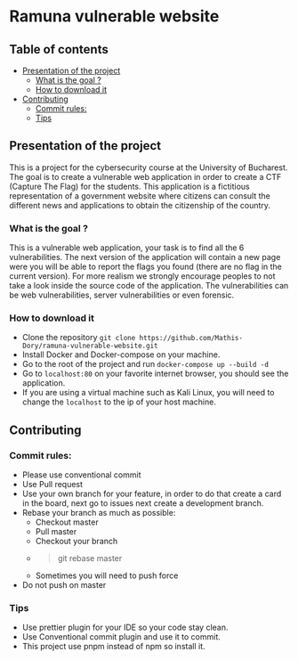 # Ramuna vulnerable website

## Table of contents
  - [Presentation of the project](#presentation-of-the-project)
    - [What is the goal ?](#what-is-the-goal-)
    - [How to download it](#how-to-download-it)
  - [Contributing](#contributing)
    - [Commit rules:](#commit-rules)
    - [Tips](#tips)

## Presentation of the project

This is a project for the cybersecurity course at the University of Bucharest. The goal is to create a vulnerable web application in order to create a CTF (Capture The Flag) for the students.
This application is a fictitious representation of a government website where citizens can consult the different news and applications to obtain the citizenship of the country.


### What is the goal ?

This is a vulnerable web application, your task is to find all the 6 vulnerabilities.
The next version of the application will contain a new page were you will be able to report the flags you found (there are no flag in the current version).
For more realism we strongly encourage peoples to not take a look inside the source code of the application.
The vulnerabilities can be web vulnerabilities, server vulnerabilities or even forensic.

### How to download it

- Clone the repository ```git clone https://github.com/Mathis-Dory/ramuna-vulnerable-website.git```
- Install Docker and Docker-compose on your machine.
- Go to the root of the project and run ```docker-compose up --build -d```
- Go to ```localhost:80``` on your favorite internet browser, you should see the application.
- If you are using a virtual machine such as Kali Linux, you will need to change the ```localhost``` to the ip of your host machine.

## Contributing

### Commit rules:

- Please use conventional commit
- Use Pull request
- Use your own branch for your feature, in order to do that create a card in the board, next go to issues next create a development branch.
- Rebase your branch as much as possible:
  - Checkout master
  - Pull master
  - Checkout your branch
  - > git rebase master
  - Sometimes you will need to push force
- Do not push on master 

### Tips

- Use prettier plugin for your IDE so your code stay clean.
- Use Conventional commit plugin and use it to commit.
- This project use pnpm instead of npm so install it.
